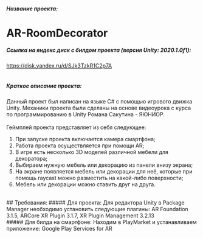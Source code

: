 ##### Название проекта: 
# AR-RoomDecorator
##### Ссылка на яндекс диск с билдом проекта (версия Unity: 2020.1.0f1):
<https://disk.yandex.ru/d/SJk3TzkR1C2p7A>
<br/>
<br/>
##### Краткое описание проекта:
Данный проект был написан на языке C# с помощью игрового движка Unity. 
Механики проекта были сделаны на основе видеоурока с курса по программированию в Unity Романа Сакутина - ЯЮНИОР.
<br/>
<br/>
Геймплей проекта представляет из себя следующее:
<br/>
1. При запуске проекта включается камера смартфона;
2. Работа проекта осуществляется при помощи AR;
3. В игре есть несколько 3D моделей различной мебели для декоратора;
4. Выбираем нужную мебель или декорацию из панели внизу экрана;
5. На экране появляется мебель или декорации для неё, которые при помощь raycast можно разместить на какой-либо поверхности;
6. Мебель или декорации можно ставить друг на друга.
<br/>
## Требования:
##### Для проекта:
Для редактора Unity в Package Manager необходимо установить следующие плагины: AR Foundation 3.1.5, ARCore XR Plugin 3.1.7, XR Plugin Management 3.2.13
<br/>
##### Для билда на смартфоне:
Находим в PlayMarket и устанавливаем приложение: Google Play Services for AR
<br/>